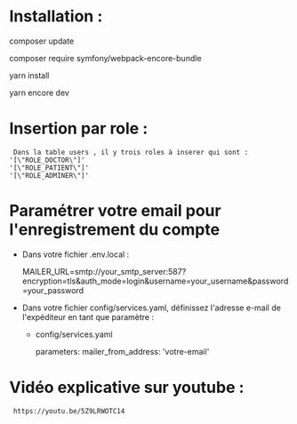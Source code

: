 
# Installation :

composer update

composer require symfony/webpack-encore-bundle

yarn install

yarn encore dev  

# Insertion par role :
     Dans la table users , il y trois roles à inserer qui sont :
    '[\"ROLE_DOCTOR\"]'
    '[\"ROLE_PATIENT\"]'
    '[\"ROLE_ADMINER\"]'
    
# Paramétrer votre email pour l'enregistrement du compte

 * Dans votre fichier .env.local :
 
     MAILER_URL=smtp://your_smtp_server:587?encryption=tls&auth_mode=login&username=your_username&password=your_password

 * Dans votre fichier config/services.yaml, définissez l'adresse e-mail de l'expéditeur en tant que paramètre :

     * config/services.yaml
     
          parameters:
               mailer_from_address: 'votre-email'

 # Vidéo explicative sur youtube : 
 
     https://youtu.be/5Z9LRWOTC14
     

